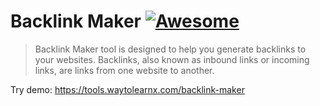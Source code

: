 # Backlink Maker [![Awesome](https://cdn.rawgit.com/sindresorhus/awesome/d7305f38d29fed78fa85652e3a63e154dd8e8829/media/badge.svg)](https://github.com/sindresorhus/awesome)

>Backlink Maker tool is designed to help you generate backlinks to your websites. Backlinks, also known as inbound links or incoming links, are links from one website to another.

Try demo: https://tools.waytolearnx.com/backlink-maker
